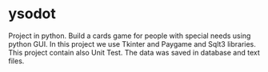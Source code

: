 # ysodot
Project in python. Build a cards game for people with special needs using python GUI.
In this project we use Tkinter and Paygame and Sqlt3 libraries.
This project contain also Unit Test.
The data was saved in database and text files.
